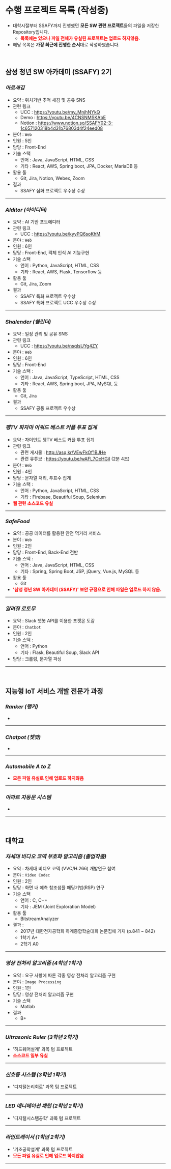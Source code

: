 # 수행 프로젝트 목록 (작성중)

- 대학시절부터 SSAFY까지 진행했던 **모든 SW 관련 프로젝트**들의 파일을 저장한 Repository입니다.
  - <span style="color:red">**목록에는 있으나 파일 전체가 유실된 프로젝트는 업로드 하지않음.**</span>
- 해당 목록은 **가장 최근에 진행한 순서**대로 작성하였습니다.

<br/>

## 삼성 청년 SW 아카데미 (SSAFY) 2기

### *아로새김*

- 요약 : 위치기반 추억 새김 및 공유 SNS 
- 관련 링크
  - UCC : https://youtu.be/my_MnjhNYkQ
  - Demo : https://youtu.be/4CNSNMSKAbE
  - Notion : https://www.notion.so/SSAFY02-3-1c657120318b4d31b76803d4f24eed08
- 분야 : `Web`
- 인원 : 5인
- 담당 : Front-End
- 기술 스택
  - 언어 : Java, JavaScript, HTML, CSS
  - 기타 : React, AWS, Spring boot, JPA, Docker, MariaDB 등
- 활용 툴
  - Git, Jira, Notion, Webex, Zoom 
- 결과
  - SSAFY 심화 프로젝트 우수상 수상



---

### *AIditor (아이디터)*

- 요약 : AI 기반 포토에디터
- 관련 링크
  - UCC : https://youtu.be/kyyPQ6soKhM
- 분야 : `Web`
- 인원 : 6인
- 담당 : Front-End, 객체 인식 AI 기능구현
- 기술 스택 
  - 언어 : Python, JavaScript, HTML, CSS
  - 기타 : React, AWS, Flask, Tensorflow 등
- 활용 툴
  - Git, Jira, Zoom
- 결과 
  - SSAFY 특화 프로젝트 우수상
  - SSAFY 특화 프로젝트 UCC 우수상 수상



---

### *Shalender (쉘린더)*

- 요약 : 일정 관리 및 공유 SNS
- 관련 링크
  - UCC : https://youtu.be/nsqIsUYg4ZY
- 분야 : `Web`
- 인원 : 6인
- 담당 : Front-End
- 기술 스택 : 
  - 언어 : Java, JavaScript, TypeScript, HTML, CSS
  - 기타 : React, AWS, Spring boot, JPA, MySQL 등
- 활용 툴
  - Git, Jira
- 결과
  - SSAFY 공통 프로젝트 우수상



---

### *펭TV 파자마 어워드 베스트 커플 투표 집계*

- 요약 : 자이언트 펭TV 베스트 커플 투표 집계
- 관련 링크
  - 관련 게시물 : http://asq.kr/VEwFkOf1BJHe
  - 관련 유튜브 : https://youtu.be/wAFL7OcHGiI (2분 4초)
- 분야 : `Web`
- 인원 : 4인
- 담당 : 문자열 처리, 투표수 집계
- 기술 스택 : 
  - 언어 : Python, JavaScript, HTML, CSS
  - 기타 : Firebase, Beautiful Soup, Selenium
- **<span style='color:red'>웹 관련 소스코드 유실</span>**



---

### *SafeFood*

- 요약 : 공공 데이터를 활용한 안전 먹거리 서비스
- 분야 : `Web`
- 인원 : 2인
- 담당 : Front-End, Back-End 전반
- 기술 스택 : 
  - 언어 : Java, JavaScript, HTML, CSS 
  - 기타 : Spring, Spring Boot, JSP, jQuery, Vue.js, MySQL 등
- 활용 툴
  - Git
- **<span style="color:red">'삼성 청년 SW 아카데미 (SSAFY)' 보안 규정으로 인해 파일은 업로드 하지 않음.</span>**



---

### *알려줘 로토무*

- 요약 : Slack 챗봇 API를 이용한 포켓몬 도감
- 분야 : `Chatbot`
- 인원 : 2인 
- 기술 스택 : 
  - 언어 : Python
  - 기타 : Flask, Beautiful Soup, Slack API
- 담당 : 크롤링, 문자열 파싱



---

<br/>



## 지능형 IoT 서비스 개발 전문가 과정

### *Ranker (랭커)*

- 



---

### *Chatpot (챗팟)*

- 



---

### *Automobile A to Z*

- **<span style="color:red">모든 파일 유실로 인해 업로드 하지않음</span>**



---

### *아파트 자동문 시스템*

- 



---

<br/>



## 대학교

### *차세대 비디오 코덱 부호화 알고리즘 (졸업작품)*

- 요약 : 차세대 비디오 코덱 (VVC/H.266) 개발연구 참여
- 분야 : `Video Codec`
- 인원 : 2인
- 담당 : 화면 내 예측 참조샘플 패딩기법(RSP) 연구
- 기술 스택
  - 언어 : C, C++
  - 기타 : JEM (Joint Exploration Model)
- 활용 툴
  - BitstreamAnalyzer
- 결과 : 
  - 2017년 대한전자공학회 하계종합학술대회 논문집에 기재 (p.841 ~ 842)
  - 1학기 A+
  - 2학기 A0



---

### *영상 전처리 알고리즘 (4학년 1학기)*

- 요약 : 요구 사항에 따른 각종 영상 전처리 알고리즘 구현
- 분야 : `Image Processing`
- 인원 : 1인
- 담당 : 영상 전처리 알고리즘 구현
- 기술 스택
  - Matlab
- 결과
  - B+



---

### *Ultrasonic Ruler (3학년 2학기)*

- '하드웨어설계' 과목 텀 프로젝트
- **<span style="color:red">소스코드 일부 유실</span>**



---

### *신호등 시스템 (3학년 1학기)*

- '디지털논리회로' 과목 텀 프로젝트



---

### *LED 애니메이션 패턴 (2학년 2학기)*

- '디지털시스템공학' 과목 텀 프로젝트



---

### *라인트레이서 (1학년 2학기)*

- '기초공학설계' 과목 텀 프로젝트
- **<span style="color:red">모든 파일 유실로 인해 업로드 하지않음</span>**



---

